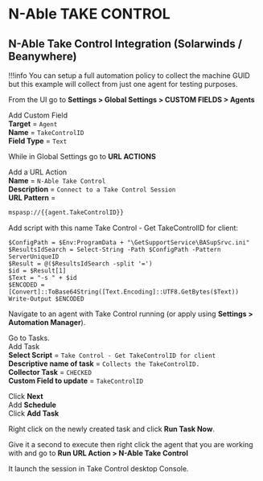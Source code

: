 #  N-Able TAKE CONTROL

## N-Able Take Control Integration (Solarwinds / Beanywhere)

!!!info
     You can setup a full automation policy to collect the machine GUID but this example will collect from just one agent for testing purposes.

From the UI go to **Settings > Global Settings > CUSTOM FIELDS > Agents**

Add Custom Field</br>
**Target** = `Agent`</br>
**Name** = `TakeControlID`</br>
**Field Type** = `Text`</br>

While in Global Settings go to **URL ACTIONS**

Add a URL Action</br>
**Name** = `N-Able Take Control`</br>
**Description** = `Connect to a Take Control Session`</br>
**URL Pattern** =

```html
mspasp://{{agent.TakeControlID}}
```
Add script with this name Take Control - Get TakeControlID for client:

```
$ConfigPath = $Env:ProgramData + "\GetSupportService\BASupSrvc.ini"
$ResultsIdSearch = Select-String -Path $ConfigPath -Pattern ServerUniqueID
$Result = @($ResultsIdSearch -split '=')
$id = $Result[1]
$Text = "-s " + $id
$ENCODED = [Convert]::ToBase64String([Text.Encoding]::UTF8.GetBytes($Text))
Write-Output $ENCODED
```

Navigate to an agent with Take Control running (or apply using **Settings > Automation Manager**).

Go to Tasks.</br>
Add Task</br>
**Select Script** = `Take Control - Get TakeControlID for client`</br>
**Descriptive name of task** = `Collects the TakeControlID.`</br>
**Collector Task** = `CHECKED`</br>
**Custom Field to update** = `TakeControlID`</br>

Click **Next**</br>
Add **Schedule**</br>
Click **Add Task**

Right click on the newly created task and click **Run Task Now**.

Give it a second to execute then right click the agent that you are working with and go to **Run URL Action > N-Able Take Control**

It launch the session in Take Control desktop Console.
